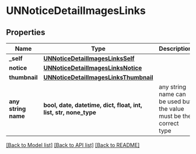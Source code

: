 # UNNoticeDetailImagesLinks


## Properties
Name | Type | Description | Notes
------------ | ------------- | ------------- | -------------
**_self** | [**UNNoticeDetailImagesLinksSelf**](UNNoticeDetailImagesLinksSelf.md) |  | [optional] 
**notice** | [**UNNoticeDetailImagesLinksNotice**](UNNoticeDetailImagesLinksNotice.md) |  | [optional] 
**thumbnail** | [**UNNoticeDetailImagesLinksThumbnail**](UNNoticeDetailImagesLinksThumbnail.md) |  | [optional] 
**any string name** | **bool, date, datetime, dict, float, int, list, str, none_type** | any string name can be used but the value must be the correct type | [optional]

[[Back to Model list]](../README.md#documentation-for-models) [[Back to API list]](../README.md#documentation-for-api-endpoints) [[Back to README]](../README.md)


